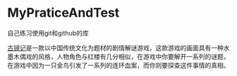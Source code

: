 # MyPraticeAndTest
自己练习使用git和github的库

<a href="https://www.dafanshu.com/mxjm/8512.html">古镜记</a>是一款以中国传统文化为题材的剧情解谜游戏，这款游戏的画面具有一种水墨木偶戏的风格，人物角色与红楼有几分相似，在游戏中你要解开一系列的谜题，在游戏中因为一只金鸟引发了一系列的连环血案，而你则要探查这件事情的真相。

